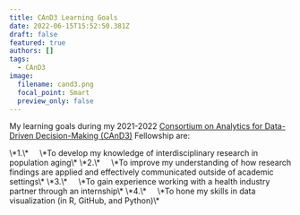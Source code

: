 ```yaml
---
title: CAnD3 Learning Goals
date: 2022-06-15T15:52:50.381Z
draft: false
featured: true
authors: []
tags:
  - CAnD3
image:
  filename: cand3.png
  focal_point: Smart
  preview_only: false
---
```

My learning goals during my 2021-2022 [Consortium on Analytics for Data-Driven Decision-Making (CAnD3)](https://www.mcgill.ca/cand3/) Fellowship are:

<!--\\[if !supportLists]-->\*1.\*     <!--\\[endif]-->\*To develop my knowledge of interdisciplinary research in population aging\*

<!--\\[if !supportLists]-->\*2.\*     <!--\\[endif]-->\*To improve my understanding of how research findings are applied and effectively communicated outside of academic settings\*

<!--\\[if !supportLists]-->\*3.\*     <!--\\[endif]-->\*To gain experience working with a health industry partner through an internship\*

<!--\\[if !supportLists]-->\*4.\*     <!--\\[endif]-->\*To hone my skills in data visualization (in R, GitHub, and Python)\*